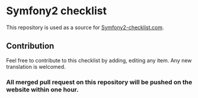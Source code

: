 # Symfony2 checklist

This repository is used as a source for [Symfony2-checklist.com](http://www.symfony2-checklist.com).

## Contribution
Feel free to contribute to this checklist by adding, editing any item. Any new translation is welcomed.

### All merged pull request on this repository will be pushed on the website within one hour.
